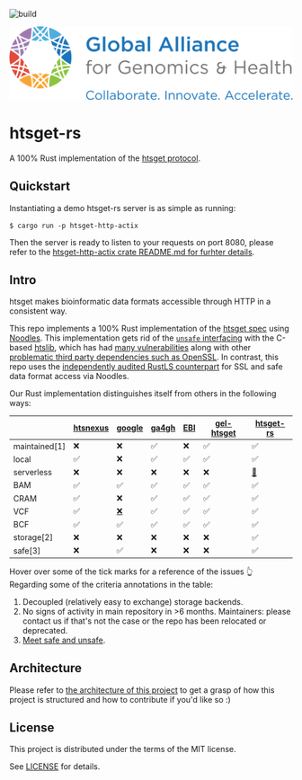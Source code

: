 ![build](https://github.com/umccr/htsget-rs/actions/workflows/action.yml/badge.svg)

[![Logo](doc/img/ga4gh-logo.svg)](https://ga4gh.org)

# htsget-rs

A 100% Rust implementation of the [htsget protocol][htsget-spec].

## Quickstart

Instantiating a demo htsget-rs server is as simple as running:

```
$ cargo run -p htsget-http-actix
```

Then the server is ready to listen to your requests on port 8080, please refer to the [htsget-http-actix crate README.md for furhter details][htsget-http-actix-readme].

## Intro

htsget makes bioinformatic data formats accessible through HTTP in a consistent way.

This repo implements a 100% Rust implementation of the [htsget spec][htsget-spec] using [Noodles][noodles]. This implementation gets rid of the [`unsafe` interfacing][rust-htslib] with the C-based [htslib](https://github.com/samtools/htslib), which has had [many vulnerabilities](https://github.com/samtools/htslib/pulls?q=oss-fuzz) along with other [problematic third party dependencies such as OpenSSL](https://www.openssl.org/news/vulnerabilities.html). In contrast, this repo uses the [independently audited RustLS counterpart](http://jbp.io/2020/06/14/rustls-audit.html) for SSL and safe data format access via Noodles.

Our Rust implementation distinguishes itself from others in the following ways:

|          	| [htsnexus][dnanexus] 	| [google][google-htsget] | [ga4gh][ga4gh-ref] | [EBI][ebi-htsget] | [gel-htsget][gel-htsget] | [htsget-rs][htsget-rs]
|---	    	  |---      | ---                |  ---	 |  ---	  | --- |	---    |
| maintained[1]   | ❌      | ❌ 	                | ✅    |  ❌    | ✅  |  ✅  |
| local           | ✅      | ❌ 	                | ✅	   |  ✅	   | ✅ |   ✅  |
| serverless      | ❌      | ❌	                | ❌    |  ❌    | ❌ |   [🚧 ][aws-fixing] |
| BAM             | ✅      | ✅ 	                | ✅    |  ✅    | ✅ |   ✅  |
| CRAM            | ✅	   | ❌ 	                | ✅    |  ✅    | ✅ |   ✅  |
| VCF             | ✅	   | [❌][google-novcf]  | ✅    |  ✅    | ✅ |   ✅  |
| BCF             | ✅	   | ✅  	            | ✅    |  ✅    | ✅ |   ✅  |
| storage[2]      | ❌      | ❌  	            | ❌    |  ❌    | ❌ |   ✅  |
| safe[3]         | ❌      | ✅                  | ❌    |  ❌    | ❌ |   ✅  |

Hover over some of the tick marks for a reference of the issues 👆 Regarding some of the criteria annotations in the table:

1. Decoupled (relatively easy to exchange) storage backends.
2. No signs of activity in main repository in >6 months. Maintainers: please contact us if that's not the case or the repo has been relocated or deprecated.
3. [Meet safe and unsafe][safe-unsafe].

[ebi-htsget]: https://github.com/andrewyatz/basic-htsget
[gel-htsget]: https://gitlab.com/genomicsengland/htsget/gel-htsget
[htsget-rs]: https://github.com/umccr/htsget-rs
[dnanexus]: https://github.com/dnanexus-rnd/htsnexus
[google-htsget]: https://github.com/googlegenomics/htsget
[google-novcf]: https://github.com/googlegenomics/htsget/issues/34
[ga4gh-ref]: https://github.com/ga4gh/htsget-refserver
[aws-fixing]: https://github.com/umccr/htsget-rs/issues/47
[safe-unsafe]: https://doc.rust-lang.org/nomicon/meet-safe-and-unsafe.html

## Architecture

Please refer to [the architecture of this project](doc/ARCHITECTURE.md) to get a grasp of how this project is structured and how to contribute if you'd like so :)

## License

This project is distributed under the terms of the MIT license.

See [LICENSE](LICENSE) for details.

[htsget-spec]: https://samtools.github.io/hts-specs/htsget.html
[noodles]: https://github.com/zaeleus/noodles
[rust-htslib]: https://github.com/rust-bio/rust-htslib
[htsget-http-actix-readme]: https://github.com/umccr/htsget-rs/blob/main/htsget-http-actix/README.md
